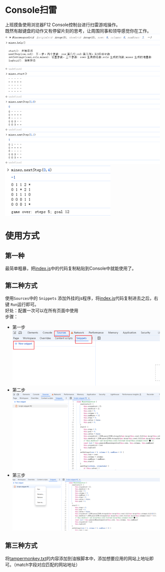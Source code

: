 # Console扫雷
上班摸鱼使用浏览器F12 Console控制台进行扫雷游戏操作。  
既然有敲键盘的动作又有停留片刻的思考，让周围同事和领导感觉你在工作。
![](https://raw.githubusercontent.com/dearDreamWeb/picture/main/others/browser_console_minesweeper_gird_4.png)  
![](https://raw.githubusercontent.com/dearDreamWeb/picture/main/others/browser_console_minesweeper_gird_5.png)

# 使用方式
## 第一种
最简单粗暴，把[index.js]('./index.js')中的代码复制粘贴到Console中就能使用了。

## 第二种方式
使用`Sources`中的 `Snippets` 添加外挂的js程序，将[index.js]('./index.js')代码复制进去之后，右键 `Run`运行即可。  
好处：配置一次可以在所有页面中使用  
步骤：  
- 第一步
![](https://raw.githubusercontent.com/dearDreamWeb/picture/main/others/browser_console_minesweeper_gird_1.png) 
- 第二步 
![](https://raw.githubusercontent.com/dearDreamWeb/picture/main/others/browser_console_minesweeper_gird_2.png)  
- 第三步
![](https://raw.githubusercontent.com/dearDreamWeb/picture/main/others/browser_console_minesweeper_gird_3.png)

## 第三种方式
将[tampermonkey.txt](./tampermonkey.txt)的内容添加到油猴脚本中，添加想要应用的网站上地址即可。（match字段对应匹配的网站地址）

